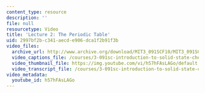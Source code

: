 ```yaml
---
content_type: resource
description: ''
file: null
resourcetype: Video
title: 'Lecture 2: The Periodic Table'
uid: 2997bf2b-c341-aecd-e906-dca1f2b91f3b
video_files:
  archive_url: http://www.archive.org/download/MIT3_091SCF10/MIT3_091SCF10lec02_300k.mp4
  video_captions_file: /courses/3-091sc-introduction-to-solid-state-chemistry-fall-2010/5b0948f51f58529aa03ed82d0c5f7eb6_h57hFAsLAGo.vtt
  video_thumbnail_file: https://img.youtube.com/vi/h57hFAsLAGo/default.jpg
  video_transcript_file: /courses/3-091sc-introduction-to-solid-state-chemistry-fall-2010/4ae966ebdaac2d5a0de6237e808683b0_h57hFAsLAGo.pdf
video_metadata:
  youtube_id: h57hFAsLAGo
---
```

